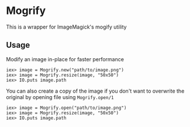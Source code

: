 # Mogrify

This is a wrapper for ImageMagick's mogify utility

## Usage

Modify an image in-place for faster performance

    iex> image = Mogrify.new("path/to/image.png")
    iex> image = Mogrify.resize(image, "50x50")
    iex> IO.puts image.path

You can also create a copy of the image if you don't want to overwrite
the original by opening file using `Mogrify.open/1`

    iex> image = Mogrify.open("path/to/image.png")
    iex> image = Mogrify.resize(image, "50x50")
    iex> IO.puts image.path
